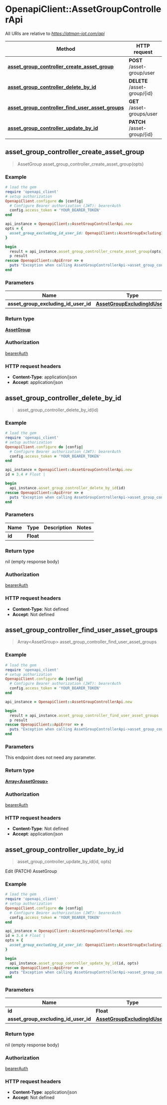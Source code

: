 # OpenapiClient::AssetGroupControllerApi

All URIs are relative to *https://atman-iot.com/api*

Method | HTTP request | Description
------------- | ------------- | -------------
[**asset_group_controller_create_asset_group**](AssetGroupControllerApi.md#asset_group_controller_create_asset_group) | **POST** /asset-group/user | 
[**asset_group_controller_delete_by_id**](AssetGroupControllerApi.md#asset_group_controller_delete_by_id) | **DELETE** /asset-group/{id} | 
[**asset_group_controller_find_user_asset_groups**](AssetGroupControllerApi.md#asset_group_controller_find_user_asset_groups) | **GET** /asset-groups/user | 
[**asset_group_controller_update_by_id**](AssetGroupControllerApi.md#asset_group_controller_update_by_id) | **PATCH** /asset-group/{id} | 



## asset_group_controller_create_asset_group

> AssetGroup asset_group_controller_create_asset_group(opts)



### Example

```ruby
# load the gem
require 'openapi_client'
# setup authorization
OpenapiClient.configure do |config|
  # Configure Bearer authorization (JWT): bearerAuth
  config.access_token = 'YOUR_BEARER_TOKEN'
end

api_instance = OpenapiClient::AssetGroupControllerApi.new
opts = {
  asset_group_excluding_id_user_id: OpenapiClient::AssetGroupExcludingIdUserId.new # AssetGroupExcludingIdUserId | 
}

begin
  result = api_instance.asset_group_controller_create_asset_group(opts)
  p result
rescue OpenapiClient::ApiError => e
  puts "Exception when calling AssetGroupControllerApi->asset_group_controller_create_asset_group: #{e}"
end
```

### Parameters


Name | Type | Description  | Notes
------------- | ------------- | ------------- | -------------
 **asset_group_excluding_id_user_id** | [**AssetGroupExcludingIdUserId**](AssetGroupExcludingIdUserId.md)|  | [optional] 

### Return type

[**AssetGroup**](AssetGroup.md)

### Authorization

[bearerAuth](../README.md#bearerAuth)

### HTTP request headers

- **Content-Type**: application/json
- **Accept**: application/json


## asset_group_controller_delete_by_id

> asset_group_controller_delete_by_id(id)



### Example

```ruby
# load the gem
require 'openapi_client'
# setup authorization
OpenapiClient.configure do |config|
  # Configure Bearer authorization (JWT): bearerAuth
  config.access_token = 'YOUR_BEARER_TOKEN'
end

api_instance = OpenapiClient::AssetGroupControllerApi.new
id = 3.4 # Float | 

begin
  api_instance.asset_group_controller_delete_by_id(id)
rescue OpenapiClient::ApiError => e
  puts "Exception when calling AssetGroupControllerApi->asset_group_controller_delete_by_id: #{e}"
end
```

### Parameters


Name | Type | Description  | Notes
------------- | ------------- | ------------- | -------------
 **id** | **Float**|  | 

### Return type

nil (empty response body)

### Authorization

[bearerAuth](../README.md#bearerAuth)

### HTTP request headers

- **Content-Type**: Not defined
- **Accept**: Not defined


## asset_group_controller_find_user_asset_groups

> Array&lt;AssetGroup&gt; asset_group_controller_find_user_asset_groups



### Example

```ruby
# load the gem
require 'openapi_client'
# setup authorization
OpenapiClient.configure do |config|
  # Configure Bearer authorization (JWT): bearerAuth
  config.access_token = 'YOUR_BEARER_TOKEN'
end

api_instance = OpenapiClient::AssetGroupControllerApi.new

begin
  result = api_instance.asset_group_controller_find_user_asset_groups
  p result
rescue OpenapiClient::ApiError => e
  puts "Exception when calling AssetGroupControllerApi->asset_group_controller_find_user_asset_groups: #{e}"
end
```

### Parameters

This endpoint does not need any parameter.

### Return type

[**Array&lt;AssetGroup&gt;**](AssetGroup.md)

### Authorization

[bearerAuth](../README.md#bearerAuth)

### HTTP request headers

- **Content-Type**: Not defined
- **Accept**: application/json


## asset_group_controller_update_by_id

> asset_group_controller_update_by_id(id, opts)



Edit (PATCH) AssetGroup

### Example

```ruby
# load the gem
require 'openapi_client'
# setup authorization
OpenapiClient.configure do |config|
  # Configure Bearer authorization (JWT): bearerAuth
  config.access_token = 'YOUR_BEARER_TOKEN'
end

api_instance = OpenapiClient::AssetGroupControllerApi.new
id = 3.4 # Float | 
opts = {
  asset_group_excluding_id_user_id: OpenapiClient::AssetGroupExcludingIdUserId.new # AssetGroupExcludingIdUserId | 
}

begin
  api_instance.asset_group_controller_update_by_id(id, opts)
rescue OpenapiClient::ApiError => e
  puts "Exception when calling AssetGroupControllerApi->asset_group_controller_update_by_id: #{e}"
end
```

### Parameters


Name | Type | Description  | Notes
------------- | ------------- | ------------- | -------------
 **id** | **Float**|  | 
 **asset_group_excluding_id_user_id** | [**AssetGroupExcludingIdUserId**](AssetGroupExcludingIdUserId.md)|  | [optional] 

### Return type

nil (empty response body)

### Authorization

[bearerAuth](../README.md#bearerAuth)

### HTTP request headers

- **Content-Type**: application/json
- **Accept**: Not defined

